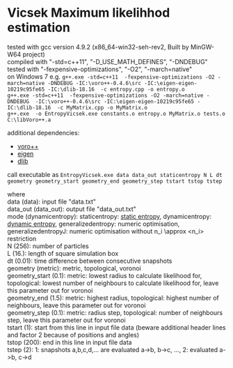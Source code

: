 # Vicsek Maximum likelihhod estimation

tested with gcc version 4.9.2 (x86_64-win32-seh-rev2, Built by MinGW-W64 project)   
compiled with "-std=c++11", "-D_USE_MATH_DEFINES", "-DNDEBUG"  
tested with "-fexpensive-optimizations", "-O2", "-march=native"   
on Windows 7 e.g. `g++.exe -std=c++11  -fexpensive-optimizations -O2 -march=native -DNDEBUG -IC:\voro++-0.4.6\src -IC:\eigen-eigen-10219c95fe65 -IC:\dlib-18.16  -c entropy.cpp -o entropy.o`  
`g++.exe -std=c++11  -fexpensive-optimizations -O2 -march=native -DNDEBUG  -IC:\voro++-0.4.6\src -IC:\eigen-eigen-10219c95fe65 -IC:\dlib-18.16  -c MyMatrix.cpp -o MyMatrix.o`  
`g++.exe  -o EntropyVicsek.exe constants.o entropy.o MyMatrix.o tests.o C:\libVoro++.a`  


additional dependencies:
- [voro++](http://math.lbl.gov/voro++/)
- [eigen](http://eigen.tuxfamily.org/index.php?title=Main_Page)
- [dlib](http://dlib.net/)


call executable as `EntropyVicsek.exe data data_out staticentropy N L dt geometry geometry_start geometry_end geometry_step tstart tstop tstep`

where  
data (data): input file "data.txt"  
data_out (data_out): output file "data_out.txt"  
mode (dynamicentropy): staticentropy: [static entropy](http://www.pnas.org/content/109/13/4786.full), dynamicentropy: [dynamic entropy](http://arxiv.org/pdf/1310.3810v1.pdf), generalizedentropy: numeric optimisation, generalizedentropyJ: numeric optimisation without n_i \approx <n_i> restriction  
N (256): number of particles  
L (16.): length of square simulation box  
dt (0.01): time difference between consecutive snapshots  
geometry (metric): metric, topological, voronoi  
geometry_start (0.1): metric: lowest radius to calculate likelihood for, topological: lowest number of neighbours to calculate likelihood for, leave this parameter out for voronoi  
geometry_end (1.5): metric: highest radius, topological: highest number of neighbours, leave this parameter out for voronoi  
geometry_step (0.1): metric: radius step, topological: number of neighbours step, leave this parameter out for voronoi  
tstart (1): start from this line in input file data (beware additional header lines and factor 2 because of positions and angles)  
tstop (200): end in this line in input file data  
tstep (2): 1: snapshots a,b,c,d,... are evaluated a->b, b->c, ..., 2: evaluated a->b, c->d  
